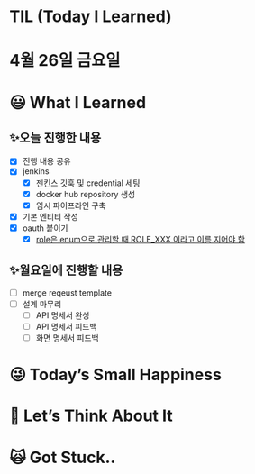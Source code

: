 # TIL (Today I Learned)

# 4월 26일 금요일

# 😃 What I Learned

## ✨오늘 진행한 내용

- [x]  진행 내용 공유
- [x]  jenkins
    - [x]  젠킨스 깃훅 및 credential 세팅
    - [x]  docker hub repository 생성
    - [x]  임시 파이프라인 구축
- [x]  기본 엔티티 작성
- [x]  oauth 붙이기
    - [x]  [role은 enum으로 관리할 때 ROLE_XXX 이라고 이름 지어야 함](https://velog.io/@swchoi0329/%EC%8A%A4%ED%94%84%EB%A7%81-%EC%8B%9C%ED%81%90%EB%A6%AC%ED%8B%B0%EC%99%80-OAuth-2.0%EC%9C%BC%EB%A1%9C-%EB%A1%9C%EA%B7%B8%EC%9D%B8-%EA%B8%B0%EB%8A%A5-%EA%B5%AC%ED%98%84)

## ✨월요일에 진행할 내용

- [ ]  merge reqeust template
- [ ]  설계 마무리
    - [ ]  API 명세서 완성
    - [ ]  API 명세서 피드백
    - [ ]  화면 명세서 피드백

# 😜 Today’s Small Happiness

# 🧐 Let’s Think About It

# 🙀 Got Stuck..